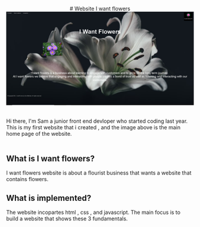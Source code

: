 <p align="center"> # Website I want flowers
<img src="Website/images/Github image.PNG">
<br></br>
</p>



Hi there, I'm Sam a junior front end devloper who started coding last year. This is my first website that i created , and the image above is the main home page of the website.
<br></br>


## What is I want flowers?
I want flowers website is about a flourist business that wants a website that contains flowers.



## What is implemented?
The website incopartes html , css , and javascript. The main focus is to build a website that shows these 3 fundamentals. 




